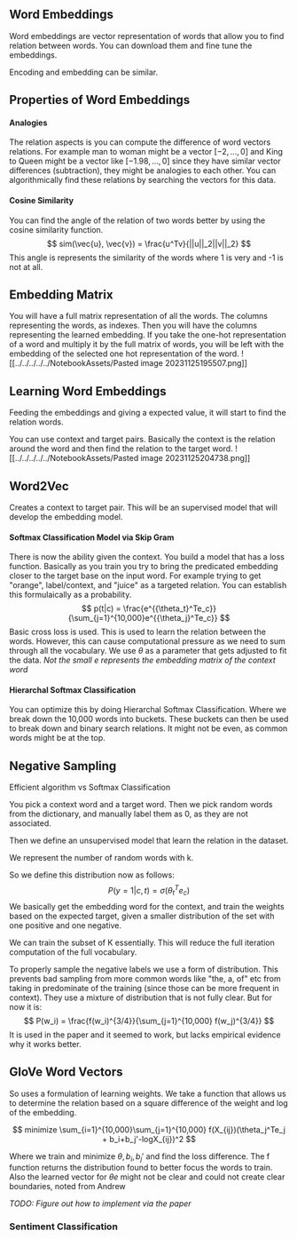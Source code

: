 
## Word Embeddings
Word embeddings are vector representation of words that allow you to find relation between words. You can download them and fine tune the embeddings.

Encoding and embedding can be similar.

## Properties of Word Embeddings

#### Analogies
The relation aspects is you can compute the difference of word vectors relations. For example man to woman might be a vector $[-2, ..., 0]$ and King to Queen might be a vector like $[-1.98, ..., 0]$ since they have similar vector differences (subtraction), they might be analogies to each other. You can algorithmically find these relations by searching the vectors for this data. 

#### Cosine Similarity

You can find the angle of the relation of two words better by using the cosine similarity function. 
$$
sim(\vec{u}, \vec{v}) = \frac{u^Tv}{||u||_2||v||_2}
$$
This angle is represents the similarity of the words where 1 is very and -1 is not at all. 

## Embedding Matrix
You will have a full matrix representation of all the words. The columns representing the words, as indexes. Then you will have the columns representing the learned embedding. If you take the one-hot representation of a word and multiply it by the full matrix of words, you will be left with the embedding of the selected one hot representation of the word. 
![[../../../../../NotebookAssets/Pasted image 20231125195507.png]]

## Learning Word Embeddings
Feeding the embeddings and giving a expected value, it will start to find the relation words. 

You can use context and target pairs. Basically the context is the relation around the word and then find the relation to the target word. 
![[../../../../../NotebookAssets/Pasted image 20231125204738.png]]

## Word2Vec

Creates a context to target pair. This will be an supervised model that will develop the embedding model. 

#### Softmax Classification Model via Skip Gram
There is now the ability given the context. You build a model that has a loss function. Basically as you train you try to bring the predicated embedding  closer to the target base on the input word. For example trying to get "orange", label/context, and "juice" as a targeted relation. You can establish this formulaically as a probability. 
$$
p(t|c) = \frac{e^{{\theta_t}^Te_c}}{\sum_{j=1}^{10,000}e^{{\theta_j}^Te_c}}
$$
Basic cross loss is used. This is used to learn the relation between the words. However, this can cause computational pressure as we need to sum through all the vocabulary. We use $\theta$ as a parameter that gets adjusted to fit the data. 
_Not the small $e$ represents the embedding matrix of the context word_

#### Hierarchal Softmax Classification
You can optimize this by doing Hierarchal Softmax Classification. Where we break down the 10,000 words into buckets. These buckets can then be used to break down and binary search relations. It might not be even, as common words might be at the top.

## Negative Sampling
Efficient algorithm vs Softmax Classification

You pick a context word and a target word. Then we pick random words from the dictionary, and manually label them as 0, as they are not associated.

Then we define an unsupervised model that learn the relation in the dataset.

We represent the number of random words with k.

So we define this distribution now as follows:
$$
P(y=1|c,t) = \sigma({\theta_t}^Te_c)
$$
We basically get the embedding word for the context, and train the weights based on the expected target, given a smaller distribution of the set with one positive and one negative.

We can train the subset of K essentially. This will reduce the full iteration computation of the full vocabulary.

To properly sample the negative labels we use a form of distribution. This prevents bad sampling from more common words like "the, a, of" etc from taking in predominate of the training (since those can be more frequent in context). They use a mixture of distribution that is not fully clear. But for now it is:
$$
P(w_i) = \frac{f(w_i)^{3/4}}{\sum_{j=1}^{10,000} f(w_j)^{3/4}}
$$
It is used in the paper and it seemed to work, but lacks empirical evidence why it works better.

## GloVe Word Vectors
So uses a formulation of learning weights. We take a function that allows us to determine the relation based on a square difference of the weight and log of the embedding. 

$$
minimize \sum_{i=1}^{10,000}\sum_{j=1}^{10,000} f(X_{ij})(\theta_j^Te_j + b_i+b_j'-logX_{ij})^2
$$

Where we train and minimize $\theta,b_i,b_j'$ and find the loss difference. The f function returns the distribution found to better focus the words to train. Also the learned vector for $\theta e$ might not be clear and could not create clear boundaries, noted from Andrew

_TODO: Figure out how to implement via the paper_

### Sentiment Classification
